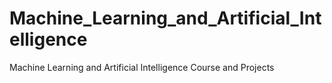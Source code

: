 # Machine_Learning_and_Artificial_Intelligence
Machine Learning and Artificial Intelligence Course and Projects
